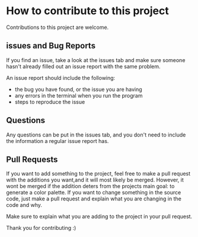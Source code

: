 ﻿# How to contribute to this project

Contributions to this project are welcome. 

## issues and Bug Reports
If you find an issue, take a look at the issues tab and make sure someone
hasn't already filled out an issue report with the same problem.

An issue report should include the following:
- the bug you have found, or the issue you are having
- any errors in the terminal when you run the program
- steps to reproduce the issue

## Questions

Any questions can be put in the issues tab, and you don't need to include the information a regular issue report has.

## Pull Requests
If you want to add something to the project, feel free to make a pull request with the additions you want,and it will most likely be merged. However, it wont be merged if the addition deters from the projects main goal: to generate a color palette. If you want to change something in the source code, just make a pull request and explain what you are changing in the code and why.

Make sure to explain what you are adding to the project in your pull request.


Thank you for contributing :)
